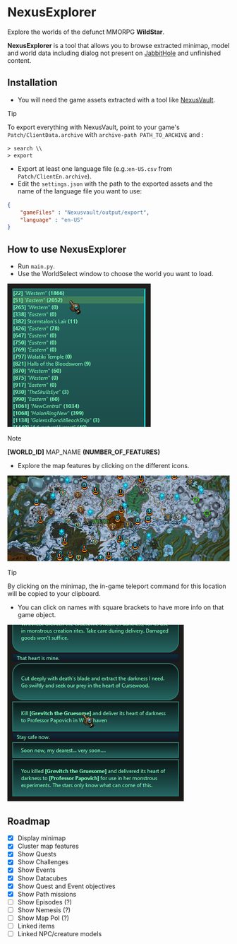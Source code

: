 # NexusExplorer
Explore the worlds of the defunct MMORPG **WildStar**.

**NexusExplorer** is a tool that allows you to browse extracted minimap, model and world data including dialog not present on [JabbitHole](https://www.jabbithole.com) and unfinished content.

## Installation
- You will need the game assets extracted with a tool like [NexusVault](https://github.com/MarbleBag/NexusVault-CLI).
> [!TIP]
> To export everything with NexusVault, point to your game's `Patch/ClientData.archive` with `archive-path PATH_TO_ARCHIVE` and :
```
> search \\
> export
```
- Export at least one language file (e.g.:`en-US.csv` from `Patch/ClientEn.archive`).
- Edit the `settings.json` with the path to the exported assets and the name of the language file you want to use:
```JSON
{
    "gameFiles" : "Nexusvault/output/export",
    "language" : "en-US"
}
```

## How to use NexusExplorer
- Run `main.py`.
- Use the WorldSelect window to choose the world you want to load.

![WorldSelect](https://github.com/charles-masse/NexusExplorer/blob/main/images/worldSelect.png)
> [!NOTE]
> **[WORLD_ID]** MAP_NAME **(NUMBER_OF_FEATURES)**

- Explore the map features by clicking on the different icons.

![MapViewer](https://github.com/charles-masse/NexusExplorer/blob/main/images/mapViewer.png)
> [!TIP]
> By clicking on the minimap, the in-game teleport command for this location will be copied to your clipboard.

- You can click on names with square brackets to have more info on that game object.

![linked game object](https://github.com/charles-masse/NexusExplorer/blob/main/images/linkedObject.png)

## Roadmap
- [x] Display minimap
- [x] Cluster map features
- [x] Show Quests
- [x] Show Challenges
- [x] Show Events
- [X] Show Datacubes
- [X] Show Quest and Event objectives
- [X] Show Path missions
- [ ] Show Episodes (?)
- [ ] Show Nemesis (?)
- [ ] Show Map PoI (?)
- [ ] Linked items
- [ ] Linked NPC/creature models